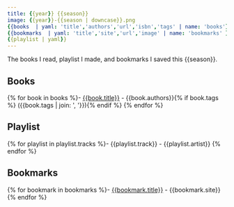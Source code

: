 ```yaml
---
title: {{year}} {{season}}
image: {{year}}-{{season | downcase}}.png
{{books  | yaml: 'title','authors','url','isbn','tags' | name: 'books'}}
{{bookmarks  | yaml: 'title','site','url','image' | name: 'bookmarks' }}
{{playlist | yaml}}
---
```


The books I read, playlist I made, and bookmarks I saved this {{season}}.

## Books

{% for book in books %}- [{{book.title}}]({{book.link}}) - {{book.authors}}{% if book.tags %} ({{book.tags | join: ', '}}){% endif %}
{% endfor %}

## Playlist

{% for playlist in playlist.tracks %}- {{playlist.track}} - {{playlist.artist}}
{% endfor %}

## Bookmarks

{% for bookmark in bookmarks %}- [{{bookmark.title}}]({{bookmark.url}}) - {{bookmark.site}}
{% endfor %}
